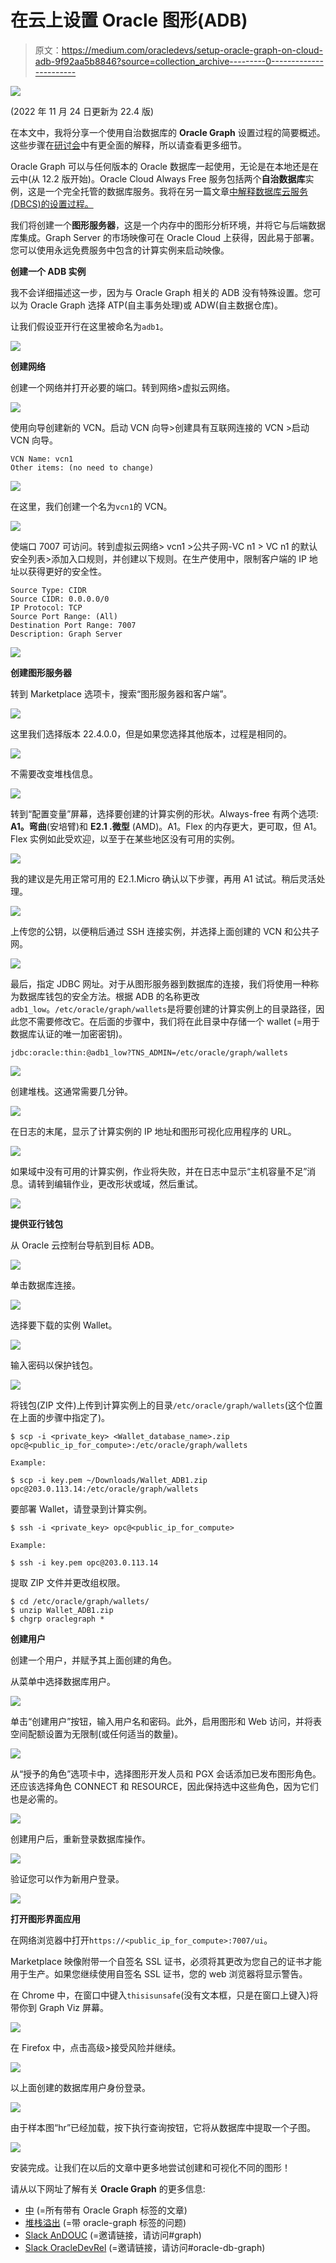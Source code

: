 # 在云上设置 Oracle 图形(ADB)

> 原文：<https://medium.com/oracledevs/setup-oracle-graph-on-cloud-adb-9f92aa5b8846?source=collection_archive---------0----------------------->

![](img/c251135cdc1c28ff8f9f1ce5380429d5.png)

(2022 年 11 月 24 日更新为 22.4 版)

在本文中，我将分享一个使用自治数据库的 **Oracle Graph** 设置过程的简要概述。这些步骤在[研讨会](https://apexapps.oracle.com/pls/apex/dbpm/r/livelabs/view-workshop?wid=686)中有更全面的解释，所以请查看更多细节。

Oracle Graph 可以与任何版本的 Oracle 数据库一起使用，无论是在本地还是在云中(从 12.2 版开始)。Oracle Cloud Always Free 服务包括两个**自治数据库**实例，这是一个完全托管的数据库服务。我将在另一篇文章[中解释数据库云服务(DBCS)的设置过程。](https://ryotayamanaka.medium.com/setup-oracle-graph-on-cloud-dbcs-84bc198d54a0)

我们将创建一个**图形服务器**，这是一个内存中的图形分析环境，并将它与后端数据库集成。Graph Server 的市场映像可在 Oracle Cloud 上获得，因此易于部署。您可以使用永远免费服务中包含的计算实例来启动映像。

**创建一个 ADB 实例**

我不会详细描述这一步，因为与 Oracle Graph 相关的 ADB 没有特殊设置。您可以为 Oracle Graph 选择 ATP(自主事务处理)或 ADW(自主数据仓库)。

让我们假设亚开行在这里被命名为`adb1`。

![](img/4914338c3ce6124c5ecab28132c5f074.png)

**创建网络**

创建一个网络并打开必要的端口。转到网络>虚拟云网络。

![](img/6eed19ac362253b10124e1aa662371bb.png)

使用向导创建新的 VCN。启动 VCN 向导>创建具有互联网连接的 VCN >启动 VCN 向导。

```
VCN Name: vcn1
Other items: (no need to change)
```

![](img/8e49eb3e9127ece644faa4cd566fec12.png)

在这里，我们创建一个名为`vcn1`的 VCN。

![](img/90c6f7063a3091d338014fa23f30e58f.png)

使端口 7007 可访问。转到虚拟云网络> vcn1 >公共子网-VC n1 > VC n1 的默认安全列表>添加入口规则，并创建以下规则。在生产使用中，限制客户端的 IP 地址以获得更好的安全性。

```
Source Type: CIDR
Source CIDR: 0.0.0.0/0
IP Protocol: TCP
Source Port Range: (All)
Destination Port Range: 7007
Description: Graph Server
```

![](img/b915c088a2b24507ce2391b3e813e1a4.png)

**创建图形服务器**

转到 Marketplace 选项卡，搜索“图形服务器和客户端”。

![](img/f90e73405353aaa1e1488d0f47cba283.png)

这里我们选择版本 22.4.0.0，但是如果您选择其他版本，过程是相同的。

![](img/5903af1de38aa1b68693b1203dd0c92c.png)

不需要改变堆栈信息。

![](img/8908691a2d84610e39fd86998be27e8c.png)

转到“配置变量”屏幕，选择要创建的计算实例的形状。Always-free 有两个选项: **A1。弯曲**(安培臂)和 **E2.1 .微型** (AMD)。A1。Flex 的内存更大，更可取，但 A1。Flex 实例如此受欢迎，以至于在某些地区没有可用的实例。

![](img/c6ee6a79c0a25135c2e07f5cf9088e71.png)

我的建议是先用正常可用的 E2.1.Micro 确认以下步骤，再用 A1 试试。稍后灵活处理。

![](img/7c28d417017580a739ff67bb77eaa41e.png)

上传您的公钥，以便稍后通过 SSH 连接实例，并选择上面创建的 VCN 和公共子网。

![](img/fa4523f941cbe37fa5a3f4ffa82612b3.png)

最后，指定 JDBC 网址。对于从图形服务器到数据库的连接，我们将使用一种称为数据库钱包的安全方法。根据 ADB 的名称更改`adb1_low`。`/etc/oracle/graph/wallets`是将要创建的计算实例上的目录路径，因此您不需要修改它。在后面的步骤中，我们将在此目录中存储一个 wallet (=用于数据库认证的唯一加密密钥)。

```
jdbc:oracle:thin:@adb1_low?TNS_ADMIN=/etc/oracle/graph/wallets
```

![](img/fbaf26ba98a3037b2042ba3b956b436e.png)

创建堆栈。这通常需要几分钟。

![](img/cb0f8a9cb28a924b05e7682655030aa3.png)

在日志的末尾，显示了计算实例的 IP 地址和图形可视化应用程序的 URL。

![](img/5bd0f4e0db7268a7e63be85cafde3882.png)

如果域中没有可用的计算实例，作业将失败，并在日志中显示“主机容量不足”消息。请转到编辑作业，更改形状或域，然后重试。

![](img/1a89567e31a9db0b55cffef39f9cbe13.png)

**提供亚行钱包**

从 Oracle 云控制台导航到目标 ADB。

![](img/45fea5448096f026aff59437e13e778a.png)

单击数据库连接。

![](img/b66db5208544571dd58c66c06dfd85fd.png)

选择要下载的实例 Wallet。

![](img/022134d9e7e2f18d4315788842ed8655.png)

输入密码以保护钱包。

![](img/dbc49a66deea16160fb29cc4270c251c.png)

将钱包(ZIP 文件)上传到计算实例上的目录`/etc/oracle/graph/wallets`(这个位置在上面的步骤中指定了)。

```
$ scp -i <private_key> <Wallet_database_name>.zip opc@<public_ip_for_compute>:/etc/oracle/graph/wallets

Example:

$ scp -i key.pem ~/Downloads/Wallet_ADB1.zip opc@203.0.113.14:/etc/oracle/graph/wallets
```

要部署 Wallet，请登录到计算实例。

```
$ ssh -i <private_key> opc@<public_ip_for_compute>

Example:

$ ssh -i key.pem opc@203.0.113.14
```

提取 ZIP 文件并更改组权限。

```
$ cd /etc/oracle/graph/wallets/
$ unzip Wallet_ADB1.zip
$ chgrp oraclegraph *
```

**创建用户**

创建一个用户，并赋予其上面创建的角色。

从菜单中选择数据库用户。

![](img/7ea828725b09da92c0e6e1f235ff2c2e.png)

单击“创建用户”按钮，输入用户名和密码。此外，启用图形和 Web 访问，并将表空间配额设置为无限制(或任何适当的数量)。

![](img/a34cdaeabebbcfbeeee2c2af7ca36f5b.png)

从“授予的角色”选项卡中，选择图形开发人员和 PGX 会话添加已发布图形角色。还应该选择角色 CONNECT 和 RESOURCE，因此保持选中这些角色，因为它们也是必需的。

![](img/98002e836d1b9ade1eae81de1d65d050.png)

创建用户后，重新登录数据库操作。

![](img/89e89327fc58ebdc2a21003efaa8bacf.png)

验证您可以作为新用户登录。

![](img/8511261ed1cb3a09ee95098832ab8c49.png)

**打开图形界面应用**

在网络浏览器中打开`https://<public_ip_for_compute>:7007/ui`。

Marketplace 映像附带一个自签名 SSL 证书，必须将其更改为您自己的证书才能用于生产。如果您继续使用自签名 SSL 证书，您的 web 浏览器将显示警告。

在 Chrome 中，在窗口中键入`thisisunsafe`(没有文本框，只是在窗口上键入)将带你到 Graph Viz 屏幕。

![](img/edbc7bbc23511ea505c2d3abcb83b033.png)

在 Firefox 中，点击高级>接受风险并继续。

![](img/c36239e8a555026bf9dbef20c469ab05.png)

以上面创建的数据库用户身份登录。

![](img/a65aff73e91e32af818dbe0fdc692042.png)

由于样本图“hr”已经加载，按下执行查询按钮，它将从数据库中提取一个子图。

![](img/a04a80711432ca09d787f6e87fab0ec2.png)

安装完成。让我们在以后的文章中更多地尝试创建和可视化不同的图形！

请从以下网址了解有关 **Oracle Graph** 的更多信息:

*   [中](/tag/oracle-graph) (=所有带有 Oracle Graph 标签的文章)
*   [堆栈溢出](https://stackoverflow.com/questions/tagged/oracle-graph) (=带 oracle-graph 标签的问题)
*   [Slack AnDOUC](https://join.slack.com/t/andouc/shared_invite/zt-1a2hmiz6f-vLlblcQyv0t9FMraMMP5uQ) (=邀请链接，请访问#graph)
*   [Slack OracleDevRel](https://join.slack.com/t/oracledevrel/shared_invite/zt-uffjmwh3-ksmv2ii9YxSkc6IpbokL1g) (=邀请链接，请访问#oracle-db-graph)
